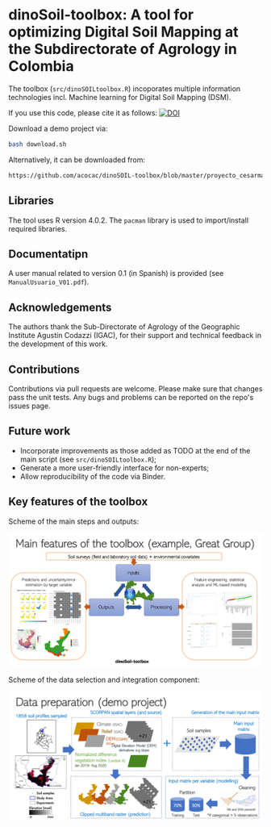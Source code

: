# dinoSoil-toolbox: A tool for optimizing Digital Soil Mapping at the Subdirectorate of Agrology in Colombia

The toolbox (`src/dinoSOILtoolbox.R`) incoporates multiple information technologies incl. Machine learning for Digital Soil Mapping (DSM).

If you use this code, please cite it as follows:
[![DOI](https://zenodo.org/badge/294735247.svg)](https://zenodo.org/badge/latestdoi/294735247)

Download a demo project via:

```bash
bash download.sh
```

Alternatively, it can be downloaded from:
```bash
https://github.com/acocac/dinoSOIL-toolbox/blob/master/proyecto_cesarmagdalena.zip
```
## Libraries
The tool uses R version 4.0.2. The `pacman` library is used to import/install required libraries.

## Documentatipn
A user manual related to version 0.1 (in Spanish) is provided (see `ManualUsuario_V01.pdf`). 

## Acknowledgements
The authors thank the Sub-Directorate of Agrology of the Geographic Institute Agustín Codazzi (IGAC), for their support and technical feedback in the development of this work.

## Contributions
Contributions via pull requests are welcome. Please make sure that changes pass the unit tests. Any bugs and problems can be reported on the repo's issues page.

## Future work
- Incorporate improvements as those added as TODO at the end of the main script (see `src/dinoSOILtoolbox.R`);
- Generate a more user-friendly interface for non-experts;
- Allow reproducibility of the code via Binder.

## Key features of the toolbox
Scheme of the main steps and outputs:
<p align="center">
<img src="doc/flowchart_tool.png" width="900" />
</p>

Scheme of the data selection and integration component:
<p align="center">
<img src="doc/datapreparation.png" width="900" />
</p>